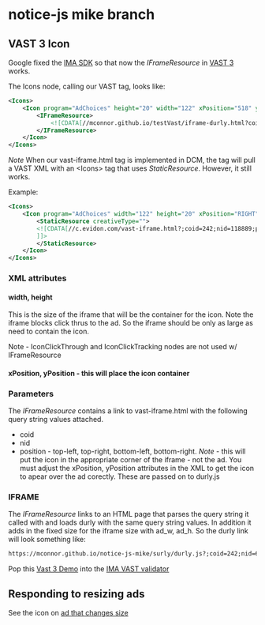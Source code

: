 # notice-js mike branch

## VAST 3 Icon

Google fixed the [IMA SDK][imassdk] so that now the _IFrameResource_ in [VAST 3][vast3] works.

The Icons node, calling our VAST tag, looks like:

```xml
<Icons>
    <Icon program="AdChoices" height="20" width="122" xPosition="518" yPosition="0">
        <IFrameResource>
            <![CDATA[//mconnor.github.io/testVast/iframe-durly.html?coid=242;nid=64545;position=top-right]]>
        </IFrameResource>
    </Icon>
</Icons>
```

*Note*
When our vast-iframe.html tag is implemented in DCM, the tag will pull a VAST XML with an \<Icons\> tag that uses *StaticResource*.  However, it still works.

Example:

```xml
<Icons>
    <Icon program="AdChoices" width="122" height="20" xPosition="RIGHT" yPosition="TOP">
        <StaticResource creativeType="">
        <![CDATA[//c.evidon.com/vast-iframe.html?;coid=242;nid=118889;position=top-right;
        ]]>
        </StaticResource>
    </Icon>
</Icons>
```

### XML attributes

#### width, height

This is the size of the iframe that will be the container for the icon. Note the iframe blocks click thrus to the ad. So the iframe should be only as large as need to contain the icon.

Note - IconClickThrough and IconClickTracking nodes are not used w/ IFrameResource

#### **xPosition, yPosition** - this will place the icon container

### Parameters

The _IFrameResource_ contains a link to vast-iframe.html with the following query string values attached.

* coid
* nid
* position - top-left, top-right, bottom-left, bottom-right. *Note* - this will put the icon in the appropriate corner of the iframe - not the ad. You must adjust the xPosition, yPosition attributes in the XML to get the icon to apear over the ad corectly. These are passed on to durly.js

### IFRAME

The *IFrameResource* links to an HTML page that parses the query string it called with and loads durly with the same query string values.  In addition it adds in the fixed size for the iframe size with ad_w, ad_h. So the durly link will look something like:

```html
https://mconnor.github.io/notice-js-mike/surly/durly.js?;coid=242;nid=64545;ad_w=122;ad_h=30;position=top-left
```

Pop this [Vast 3 Demo][vastdemo] into the [IMA VAST validator][vastvalidator]

## Responding to resizing ads

See the icon on [ad that changes size][resize]

[vastdemo]:https://mconnor.github.io/testVast/vast-icon-iframe-resource.xml
[vast3]:https://www.iab.net/media/file/VASTv3.0.pdf
[imassdk]:https://developers.google.com/interactive-media-ads/docs/sdks/html5/
[vastvalidator]:https://developers.google.com/interactive-media-ads/docs/sdks/html5/vastinspector
[resize]:https://mconnor.github.io/notice-js-mike/s